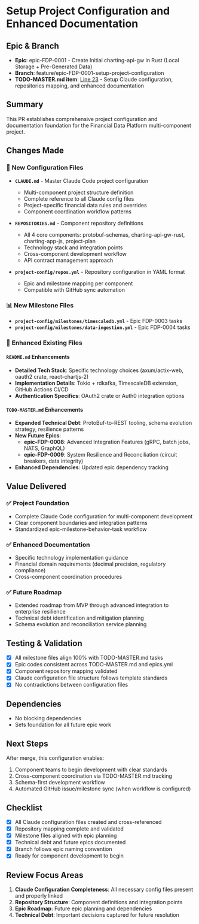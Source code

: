 # Setup Project Configuration and Enhanced Documentation

## Epic & Branch
- **Epic**: epic-FDP-0001 - Create Initial charting-api-gw in Rust (Local Storage + Pre-Generated Data)
- **Branch**: feature/epic-FDP-0001-setup-project-configuration
- **TODO-MASTER.md item**: [Line 23](TODO-MASTER.md#L23) - Setup Claude configuration, repositories mapping, and enhanced documentation

## Summary

This PR establishes comprehensive project configuration and documentation foundation for the Financial Data Platform multi-component project.

## Changes Made

### 🎯 **New Configuration Files**
- **`CLAUDE.md`** - Master Claude Code project configuration
  - Multi-component project structure definition
  - Complete reference to all Claude config files
  - Project-specific financial data rules and overrides
  - Component coordination workflow patterns

- **`REPOSITORIES.md`** - Component repository definitions
  - All 4 core components: protobuf-schemas, charting-api-gw-rust, charting-app-js, project-plan
  - Technology stack and integration points
  - Cross-component development workflow
  - API contract management approach

- **`project-config/repos.yml`** - Repository configuration in YAML format
  - Epic and milestone mapping per component
  - Compatible with GitHub sync automation

### 📊 **New Milestone Files**
- **`project-config/milestones/timescaledb.yml`** - Epic FDP-0003 tasks
- **`project-config/milestones/data-ingestion.yml`** - Epic FDP-0004 tasks

### 🚀 **Enhanced Existing Files**

#### **`README.md` Enhancements**
- **Detailed Tech Stack**: Specific technology choices (axum/actix-web, oauth2 crate, react-chartjs-2)
- **Implementation Details**: Tokio + rdkafka, TimescaleDB extension, GitHub Actions CI/CD
- **Authentication Specifics**: OAuth2 crate or Auth0 integration options

#### **`TODO-MASTER.md` Enhancements**
- **Expanded Technical Debt**: ProtoBuf-to-REST tooling, schema evolution strategy, resilience patterns
- **New Future Epics**:
  - **epic-FDP-0008**: Advanced Integration Features (gRPC, batch jobs, NATS, GraphQL)
  - **epic-FDP-0009**: System Resilience and Reconciliation (circuit breakers, data integrity)
- **Enhanced Dependencies**: Updated epic dependency tracking

## Value Delivered

### ✅ **Project Foundation**
- Complete Claude Code configuration for multi-component development
- Clear component boundaries and integration patterns
- Standardized epic-milestone-behavior-task workflow

### ✅ **Enhanced Documentation**
- Specific technology implementation guidance
- Financial domain requirements (decimal precision, regulatory compliance)
- Cross-component coordination procedures

### ✅ **Future Roadmap**
- Extended roadmap from MVP through advanced integration to enterprise resilience
- Technical debt identification and mitigation planning
- Schema evolution and reconciliation service planning

## Testing & Validation

- [x] All milestone files align 100% with TODO-MASTER.md tasks
- [x] Epic codes consistent across TODO-MASTER.md and epics.yml
- [x] Component repository mapping validated
- [x] Claude configuration file structure follows template standards
- [x] No contradictions between configuration files

## Dependencies
- No blocking dependencies
- Sets foundation for all future epic work

## Next Steps
After merge, this configuration enables:
1. Component teams to begin development with clear standards
2. Cross-component coordination via TODO-MASTER.md tracking
3. Schema-first development workflow
4. Automated GitHub issue/milestone sync (when workflow is configured)

## Checklist
- [x] All Claude configuration files created and cross-referenced
- [x] Repository mapping complete and validated
- [x] Milestone files aligned with epic planning
- [x] Technical debt and future epics documented
- [x] Branch follows epic naming convention
- [x] Ready for component development to begin

## Review Focus Areas
1. **Claude Configuration Completeness**: All necessary config files present and properly linked
2. **Repository Structure**: Component definitions and integration points
3. **Epic Roadmap**: Future epic planning and dependencies
4. **Technical Debt**: Important decisions captured for future resolution